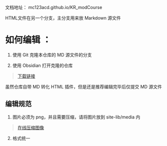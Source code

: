 文档地址：
mc123acd.github.io/KR_modCourse

HTML文件在另一个分支，主分支用来放 Markdown 源文件

# 如何编辑 ：
1. 使用 Git 克隆本仓库的 MD 源文件的分支

2. 使用 Obsidian 打开克隆的仓库
> [下载链接](https://thoughts.teambition.com/share/62a131711a6baa00416a79d3#title=Obsidian_%E5%AE%89%E8%A3%85%E5%8C%85)

虽然仓库自带 MD 转化 HTML 插件，但是还是推荐编辑完毕后仅提交 MD 源文件

## 编辑规范
1. 图片必须为 png，并且需要压缩，请将图片放到 site-lib/media 内
> [在线压缩图像](https://www.iloveimg.com/zh-cn/compress-image)

2. 格式统一
